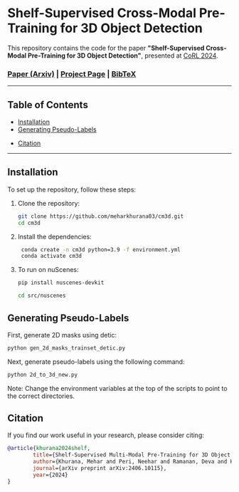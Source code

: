 # Shelf-Supervised Cross-Modal Pre-Training for 3D Object Detection



This repository contains the code for the paper **"Shelf-Supervised Cross-Modal Pre-Training for 3D Object Detection"**, presented at [CoRL 2024](https://www.corl.org/).

### [Paper (Arxiv)](https://arxiv.org/abs/2406.10115) | [Project Page](https://meharkhurana03.github.io/cm3d) | [BibTeX](#citation)

---

## Table of Contents

<!-- - [Introduction](#introduction) -->
- [Installation](#installation)
- [Generating Pseudo-Labels](#generating-pseudo-labels)
<!-- - [Dataset](#dataset) -->
<!-- - [Training](#training) -->
<!-- - [Evaluation](#evaluation) -->
<!-- - [Results](#results) -->
- [Citation](#citation)
<!-- - [Acknowledgements](#acknowledgements) -->

---

<!-- ## Introduction

State-of-the-art 3D object detectors typically require large annotated datasets. However, labeling 3D bounding boxes for LiDAR data is costly and time-consuming. Our approach leverages **shelf-supervised learning**, utilizing pre-trained image foundation models to generate pseudo-labels from multimodal data (RGB + LiDAR). The pseudo-labels enhance semi-supervised detection performance, especially when training with limited data.

Key contributions of the project:
- Cross-modal distillation from vision-language models to improve 3D object detection.
- Superior semi-supervised detection accuracy with **CM3D (Cross-Modal 3D Detection)**.
- Demonstrated improvements on benchmarks like nuScenes and Waymo Open Dataset (WOD).

--- -->

## Installation

To set up the repository, follow these steps:

1. Clone the repository:
   ```bash
   git clone https://github.com/meharkhurana03/cm3d.git
   cd cm3d
   ```

2. Install the dependencies:
   ```bash
    conda create -n cm3d python=3.9 -f environment.yml
    conda activate cm3d
    ```

3. To run on nuScenes:
    ```bash
    pip install nuscenes-devkit
    ```

    ```bash
    cd src/nuscenes
    ```


## Generating Pseudo-Labels

First, generate 2D masks using detic:
```bash
python gen_2d_masks_trainset_detic.py
```

Next, generate pseudo-labels using the following command:
```bash
python 2d_to_3d_new.py
```

Note: Change the environment variables at the top of the scripts to point to the correct directories.


## Citation

If you find our work useful in your research, please consider citing:

```bibtex
@article{khurana2024shelf,
        title={Shelf-Supervised Multi-Modal Pre-Training for 3D Object Detection},
        author={Khurana, Mehar and Peri, Neehar and Ramanan, Deva and Hays, James},
        journal={arXiv preprint arXiv:2406.10115},
        year={2024}
}
```